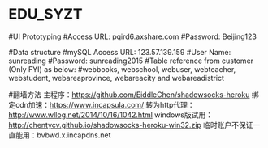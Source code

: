 # EDU_SYZT

#UI Prototyping
#Access URL: pqird6.axshare.com
#Password:   Beijing123

#Data structure
#mySQL Access URL: 	123.57.139.159
#User Name: 		sunreading
#Password:			sunreading2015
#Table reference from customer (Only FYI) as below:
#webbooks, webschool, webuser, webteacher, webstudent, webareaprovince, webareacity and webareadistrict 

#翻墙方法
主程序：https://github.com/EiddleChen/shadowsocks-heroku
绑定cdn加速：https://www.incapsula.com/
转为http代理：http://www.wllog.net/2014/10/16/1042.html
windows版试用：http://chentycv.github.io/shadowsocks-heroku-win32.zip
临时账户不保证一直能用：bvbwd.x.incapdns.net
